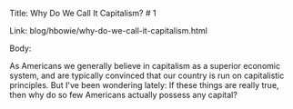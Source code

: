 Title:  Why Do We Call It Capitalism? # 1

Link:   blog/hbowie/why-do-we-call-it-capitalism.html

Body: 

As Americans we generally believe in capitalism as a superior economic system, and are typically convinced that our country is run on capitalistic principles. But I've been wondering lately: If these things are really true, then why do so few Americans actually possess any capital? 
